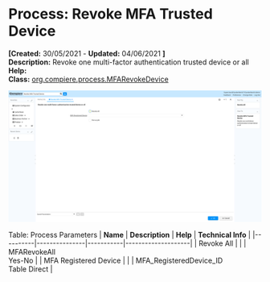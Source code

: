 # Process: Revoke MFA Trusted Device 

**[Created:** 30/05/2021 - **Updated:** 04/06/2021 **]**  
**Description:** Revoke one multi-factor authentication trusted device or all  
**Help:**   
**Class:** [org.compiere.process.MFARevokeDevice](https://jenkins.idempiere.org/job/iDempiere12Daily/ws/org.idempiere.javadoc/API/org/compiere/process/MFARevokeDevice.html)

![](/img/docs/manual/RevokeMFATrustedDevice-Process_iDempiere_v12.0.0.png)

Table: Process Parameters
| **Name** | **Description** | **Help** | **Technical Info** |
|----------|---------------|-----------|--------------------|
| Revoke All |  |  | MFARevokeAll<br/>Yes-No | 
| MFA Registered Device |  |  | MFA_RegisteredDevice_ID<br/>Table Direct | 


